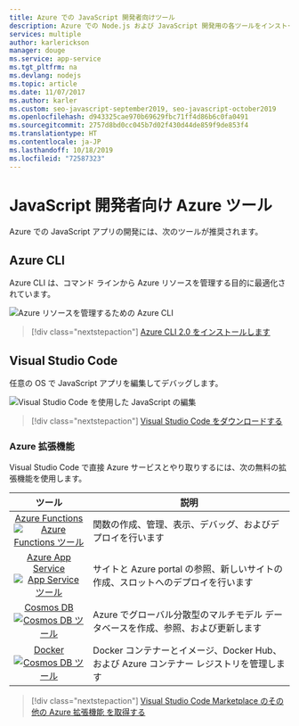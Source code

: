 ```yaml
---
title: Azure での JavaScript 開発者向けツール
description: Azure での Node.js および JavaScript 開発用の各ツールをインストールします
services: multiple
author: karlerickson
manager: douge
ms.service: app-service
ms.tgt_pltfrm: na
ms.devlang: nodejs
ms.topic: article
ms.date: 11/07/2017
ms.author: karler
ms.custom: seo-javascript-september2019, seo-javascript-october2019
ms.openlocfilehash: d943325cae970b69629fbc71ff4d86b6c0fa0491
ms.sourcegitcommit: 2757d8bd0cc045b7d02f430d44de859f9de853f4
ms.translationtype: HT
ms.contentlocale: ja-JP
ms.lasthandoff: 10/18/2019
ms.locfileid: "72587323"
---
```

# <a name="azure-tools-for-javascript-developers"></a>JavaScript 開発者向け Azure ツール
Azure での JavaScript アプリの開発には、次のツールが推奨されます。

## <a name="azure-cli"></a>Azure CLI
Azure CLI は、コマンド ラインから Azure リソースを管理する目的に最適化されています。

![Azure リソースを管理するための Azure CLI](media/node-azure-tools/azure-cli.png)
 
> [!div class="nextstepaction"]
> [Azure CLI 2.0 をインストールします](/cli/azure/install-az-cli2)

## <a name="visual-studio-code"></a>Visual Studio Code
任意の OS で JavaScript アプリを編集してデバッグします。

![Visual Studio Code を使用した JavaScript の編集](media/node-azure-tools/visual-studio-code-debug-javascript.png)

> [!div class="nextstepaction"]
> [Visual Studio Code をダウンロードする](https://code.visualstudio.com)

### <a name="azure-extensions"></a>Azure 拡張機能
Visual Studio Code で直接 Azure サービスとやり取りするには、次の無料の拡張機能を使用します。

| ツール | 説明  |
|:---------:|---------|
| [Azure Functions](https://marketplace.visualstudio.com/items?itemName=ms-azuretools.vscode-azurefunctions) <br> [![Azure Functions ツール](media/node-azure-tools/icon-azure-functions.png)](https://marketplace.visualstudio.com/items?itemName=ms-azuretools.vscode-azurefunctions) | 関数の作成、管理、表示、デバッグ、およびデプロイを行います|
| [Azure App Service](https://marketplace.visualstudio.com/items?itemName=ms-azuretools.vscode-azureappservice) <br> [![App Service ツール](media/node-azure-tools/icon-azure-app-service.png)](https://marketplace.visualstudio.com/items?itemName=ms-azuretools.vscode-azureappservice) | サイトと Azure portal の参照、新しいサイトの作成、スロットへのデプロイを行います |
| [Cosmos DB](https://marketplace.visualstudio.com/items?itemName=ms-azuretools.vscode-cosmosdb)  <br> [![Cosmos DB ツール](media/node-azure-tools/icon-cosmos-db.png)](https://marketplace.visualstudio.com/items?itemName=ms-azuretools.vscode-cosmosdb)| Azure でグローバル分散型のマルチモデル データベースを作成、参照、および更新します |
| [Docker](https://marketplace.visualstudio.com/items?itemName=formulahendry.docker-explorer)   <br> [![Cosmos DB ツール](media/node-azure-tools/icon-docker.png)](https://marketplace.visualstudio.com/items?itemName=formulahendry.docker-explorer)| Docker コンテナーとイメージ、Docker Hub、および Azure コンテナー レジストリを管理します |

> [!div class="nextstepaction"]
> [Visual Studio Code Marketplace のその他の Azure 拡張機能 を取得する](https://marketplace.visualstudio.com/search?term=azure&target=VSCode&category=All%20categories&sortBy=Relevance)
